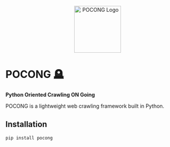 <p align="center">
  <img src="https://i.ibb.co.com/35P4Nq9x/Screenshot-2025-08-22-at-18-40-11.png?width=128" alt="POCONG Logo" width="128"/>
</p>

# POCONG 🪦
**Python Oriented Crawling ON Going**

POCONG is a lightweight web crawling framework built in Python.

## Installation
```bash
pip install pocong
